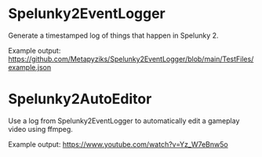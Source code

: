 # Spelunky2EventLogger

Generate a timestamped log of things that happen in Spelunky 2.

Example output: https://github.com/Metapyziks/Spelunky2EventLogger/blob/main/TestFiles/example.json

# Spelunky2AutoEditor

Use a log from Spelunky2EventLogger to automatically edit a gameplay video using ffmpeg.

Example output: https://www.youtube.com/watch?v=Yz_W7eBnw5o
